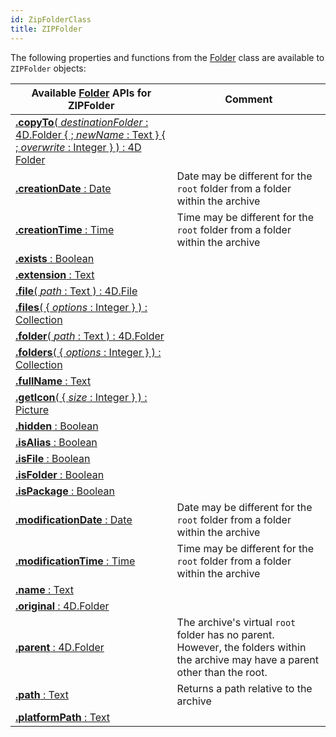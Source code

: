 ```yaml
---
id: ZipFolderClass
title: ZIPFolder
---
```



The following properties and functions from the [Folder](FolderClass.md) class are available to `ZIPFolder` objects:


|Available [Folder](FolderClass.md) APIs for ZIPFolder|Comment |
|---|---|
|[**.copyTo**( *destinationFolder* : 4D.Folder { ; *newName* : Text } { ; *overwrite* : Integer } ) : 4D Folder](FolderClass.md#copyto)||
|[**.creationDate** : Date](FolderClass.md#creationdate)|Date may be different for the `root` folder from a folder within the archive|
|[**.creationTime** : Time](FolderClass.md#creationtime)|Time may be different for the `root` folder from a folder within the archive|
|[**.exists** : Boolean](FolderClass.md#exists)||
|[**.extension** : Text](FolderClass.md#extension)||
|[**.file**( *path* : Text ) : 4D.File](FolderClass.md#file)||
|[**.files**( { *options* : Integer } ) : Collection](FolderClass.md#files)||
|[**.folder**( *path* : Text ) : 4D.Folder](FolderClass.md#folder)||
|[**.folders**( { *options* : Integer } ) : Collection](FolderClass.md#folders)||
|[**.fullName** : Text](FolderClass.md#fullname)||
|[**.getIcon**( { *size* : Integer } ) : Picture](FolderClass.md#geticon)||
|[**.hidden** : Boolean](FolderClass.md#hidden)||
|[**.isAlias** : Boolean](FolderClass.md#isalias)||
|[**.isFile** : Boolean](FolderClass.md#isfile)||
|[**.isFolder** : Boolean](FolderClass.md#isfolder)||
|[**.isPackage** : Boolean](FolderClass.md#ispackage)||
|[**.modificationDate** : Date](FolderClass.md#modificationdate)|Date may be different for the `root` folder from a folder within the archive|
|[**.modificationTime** : Time](FolderClass.md#modificationtime)|Time may be different for the `root` folder from a folder within the archive|
|[**.name** : Text](FolderClass.md#name)||
|[**.original** : 4D.Folder](FolderClass.md#original)||
|[**.parent** : 4D.Folder](FolderClass.md#parent)|The archive's virtual `root` folder has no parent. However, the folders within the archive may have a parent other than the root.|
|[**.path** : Text](FolderClass.md#path)|Returns a path relative to the archive|
|[**.platformPath** : Text](FolderClass.md#platformpath)||


<style> h2 { background: #d9ebff;}</style>
